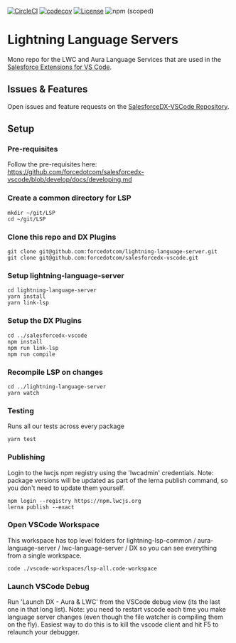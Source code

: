 [![CircleCI](https://circleci.com/gh/forcedotcom/lightning-language-server/tree/master.svg?style=svg)](https://circleci.com/gh/forcedotcom/lightning-language-server/tree/master)
[![codecov](https://codecov.io/gh/forcedotcom/lightning-language-server/branch/master/graph/badge.svg)](https://codecov.io/gh/forcedotcom/lightning-language-server)
[![License](https://img.shields.io/badge/License-BSD%203--Clause-blue.svg)](https://opensource.org/licenses/BSD-3-Clause)
![npm (scoped)](https://img.shields.io/npm/v/lwc-language-server?registry_uri=https%3A%2F%2Fnpm.lwcjs.org%2F)

# Lightning Language Servers

Mono repo for the LWC and Aura Language Services that are used in the [Salesforce Extensions for VS Code](https://github.com/forcedotcom/salesforcedx-vscode).

## Issues & Features
Open issues and feature requests on the [SalesforceDX-VSCode Repository](https://github.com/forcedotcom/salesforcedx-vscode/issues/new/choose).

## Setup

### Pre-requisites

Follow the pre-requisites here:
https://github.com/forcedotcom/salesforcedx-vscode/blob/develop/docs/developing.md

### Create a common directory for LSP

```
mkdir ~/git/LSP
cd ~/git/LSP
```

### Clone this repo and DX Plugins

```
git clone git@github.com:forcedotcom/lightning-language-server.git
git clone git@github.com:forcedotcom/salesforcedx-vscode.git
```

### Setup lightning-language-server

```
cd lightning-language-server
yarn install
yarn link-lsp
```

### Setup the DX Plugins

```
cd ../salesforcedx-vscode
npm install
npm run link-lsp
npm run compile
```

### Recompile LSP on changes

```
cd ../lightning-language-server
yarn watch
```

### Testing

Runs all our tests across every package

```
yarn test
```

### Publishing

Login to the lwcjs npm registry using the 'lwcadmin' credentials. Note: package versions will be updated as part of the lerna publish command, so you don't need to update them yourself.

```
npm login --registry https://npm.lwcjs.org
lerna publish --exact
```

### Open VSCode Workspace

This workspace has top level folders for lightning-lsp-common / aura-language-server / lwc-language-server / DX so you can see everything from a single workspace.

```
code ./vscode-workspaces/lsp-all.code-workspace
```

### Launch VSCode Debug

Run 'Launch DX - Aura & LWC' from the VSCode debug view (its the last one in that long list). Note: you need to restart vscode each time you make language server changes (even though the file watcher is compiling them on the fly). Easiest way to do this is to kill the vscode client and hit F5 to relaunch your debugger.
